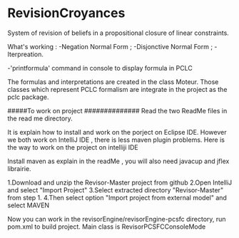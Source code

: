 # RevisionCroyances


System of revision of beliefs in a propositional closure of linear constraints.

What's working :
-Negation Normal Form ;
-Disjonctive Normal Form ;
-Iterpreation.

-'printformula' command in console to display formula in PCLC 

The formulas  and interpretations are created in the class Moteur.
Those classes which represent PCLC formalism are integrate in the project as the pclc package.



#####To work on project ##############
Read the two ReadMe files in the read me directory.

It is explain how to install and work on the porject on Eclipse IDE.
However we both work on IntelliJ IDE , there is less maven plugin problems.
Here is the way to work on the project on intelliji IDE 

Install maven as explain in the readMe , you will also need javacup and jflex librairie.

1.Download and unzip the Revisor-Master project from github
2.Open IntelliJ and select "Import Project"
3.Select extracted directory "Revisor-Master" from step 1.
4.Then select option "Import project from external model" and select MAVEN

Now you can work in the revisorEngine/revisorEngine-pcsfc directory, run pom.xml to build project.
Main class is RevisorPCSFCConsoleMode


